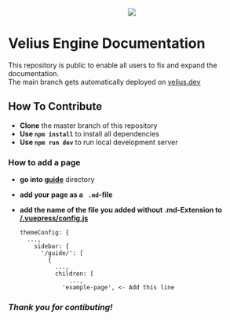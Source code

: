 <div align="center">
  <img src="https://api.netlify.com/api/v1/badges/42a0fbc4-0ffe-4a46-9b42-0571b700ae93/deploy-status"/>
</div>

# Velius Engine Documentation
This repository is public to enable all users to fix and expand the documentation.
<br>The main branch gets automatically deployed on [velius.dev](https://velius.dev/)

## How To Contribute

- **Clone** the master branch of this repository
- **Use `npm install`** to install all dependencies
- **Use `npm run dev`** to run local development server

### How to add a page

- **go into [guide](https://github.com/SpyrexDE/VeliusDocs/tree/master/guide)** directory

- **add your page as a ` .md`-file**

- **add the name of the file you added without .md-Extension to [/.vuepress/config.js](https://github.com/SpyrexDE/VeliusDocs/tree/master/.vuepress/config.js)**

  ```
  themeConfig: {
  	...,
      sidebar: {
        '/guide/': [
          {
            ...,
            children: [
            	...,
              'example-page', <- Add this line
  ```

### ***Thank you for contibuting!***
